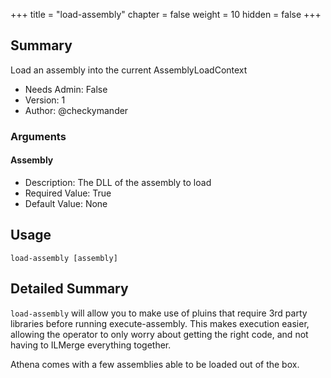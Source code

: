 +++
title = "load-assembly"
chapter = false
weight = 10
hidden = false
+++

## Summary
Load an assembly into the current AssemblyLoadContext
  
- Needs Admin: False  
- Version: 1  
- Author: @checkymander  

### Arguments

#### Assembly

- Description: The DLL of the assembly to load
- Required Value: True  
- Default Value: None  

## Usage

```
load-assembly [assembly]
```

## Detailed Summary
`load-assembly` will allow you to make use of pluins that require 3rd party libraries before running execute-assembly. This makes execution easier, allowing the operator to only worry about getting the right code, and not having to ILMerge everything together.

Athena comes with a few assemblies able to be loaded out of the box.
